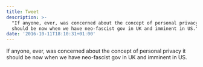 ```yaml
---
title: Tweet
description: >-
  "If anyone, ever, was concerned about the concept of personal privacy it
  should be now when we have neo-fascist gov in UK and imminent in US."
date: '2016-10-11T18:10:31+01:00'
---
```

If anyone, ever, was concerned about the concept of personal privacy it should be now when we have neo-fascist gov in UK and imminent in US.
